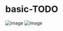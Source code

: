 # basic-TODO

![image](https://github.com/shivkantmani/simple-TODO/assets/62963182/fa3900ff-2afb-4877-ad03-81f8858293fa)
![image](https://github.com/shivkantmani/simple-TODO/assets/62963182/1e7dc83a-b4b4-41b1-b69b-0dc1a88a0e17)
